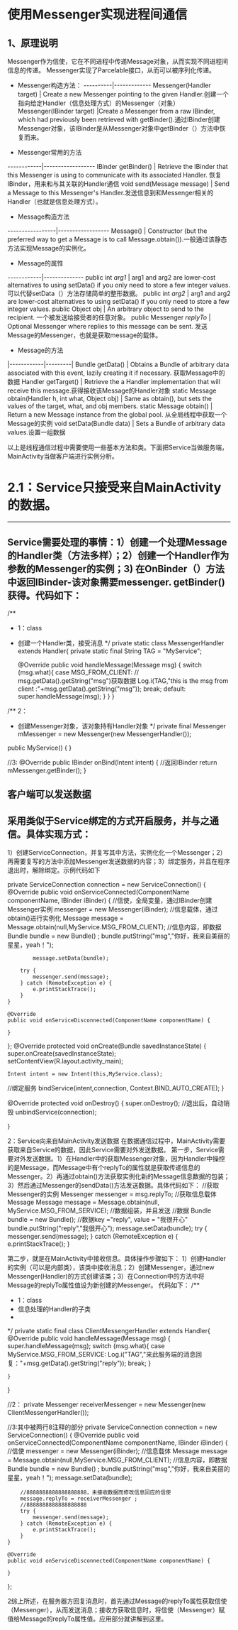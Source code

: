# 使用Messenger实现进程间通信
## 1、原理说明
Messenger作为信使，它在不同进程中传递Message对象，从而实现不同进程间信息的传递。
Messenger实现了Parcelable接口，从而可以被序列化传递。
* Messenger构造方法：
----------|-------------
Messenger(Handler target) | Create a new Messenger pointing to the given Handler.创建一个指向给定Handler（信息处理方式）的Messenger（对象）
Messenger(IBinder target) |Create a Messenger from a raw IBinder, which had previously been retrieved with getBinder().通过IBinder创建Messenger对象，该IBinder是从Messenger对象中getBinder（）方法中恢复而来。

* Messenger常用的方法

------------|------------------
IBinder getBinder() | Retrieve the IBinder that this Messenger is using to communicate with its associated Handler.
恢复IBinder，用来和与其关联的Handler通信
void send(Message message) | Send a Message to this Messenger's Handler.发送信息到和Messenger相关的Handler（也就是信息处理方式）。

* Message构造方法

-----------------|------------------
Message()   |  Constructor (but the preferred way to get a Message is to call Message.obtain()).一般通过该静态方法实现Message的实例化。

* Message的属性

------------|--------------
public int	*arg1*  | arg1 and arg2 are lower-cost alternatives to using setData() if you only need to store a few integer values. 可以代替setData（）方法存储简单的整形数据。
public int	*arg2*   | arg1 and arg2 are lower-cost alternatives to using setData() if you only need to store a few integer values.
public Object   obj | An arbitrary object to send to the recipient. 一个被发送给接受者的任意对象。
public Messenger  *replyTo* | Optional Messenger where replies to this message can be sent. 发送Message的Messenger，也就是获取message的载体。

* Message的方法

 |------------|---------|
Bundle getData() | Obtains a Bundle of arbitrary data associated with this event, lazily creating it if necessary. 获取Message中的数据
Handler getTarget() | Retrieve the a Handler implementation that will receive this message.获得接收该Message的Handler对象
static Message obtain(Handler h, int what, Object obj) | Same as obtain(), but sets the values of the target, what, and obj members.
static Message obtain() |  Return a new Message instance from the global pool. 从全局线程中获取一个Message的实例
void setData(Bundle data) | Sets a Bundle of arbitrary data values.设置一组数据

以上是线程通信过程中需要使用一些基本方法和类。下面把Service当做服务端，MainActivity当做客户端进行实例分析。

# 2.1：Service只接受来自MainActivity的数据。
---
Service需要处理的事情：1）创建一个处理Message的Handler类（方法多样）；2）创建一个Handler作为参数的Messenger的实例；3) 在OnBinder（）方法中返回IBinder-该对象需要messenger. getBinder()获得。代码如下：
---

/**
 * 1：class
 * 创建一个Handler类，接受消息
 */
private static class MessengerHandler extends Handler{
    private static final String TAG = "MyService";

    @Override
    public void handleMessage(Message msg) {
        switch (msg.what){
            case MSG_FROM_CLIENT:
                // msg.getData().getString("msg")获取数据
                Log.i(TAG,"this is the msg from client :"+msg.getData().getString("msg"));
             break;
            default:
                super.handleMessage(msg);
        }
    }
}

/**
2：
 * 创建Messenger对象，该对象持有Handler对象
 */
private final Messenger mMessenger = new Messenger(new MessengerHandler());

public MyService() {
}

//3:
@Override
public IBinder onBind(Intent intent) {
//返回IBinder
    return mMessenger.getBinder();
}




客户端可以发送数据
---
采用类似于Service绑定的方式开启服务，并与之通信。具体实现方式：
---
1）创建ServiceConnection，并复写其中方法，实例化化一个Messenger；2）再需要复写的方法中添加Messenger发送数据的内容；3）绑定服务，并且在程序退出时，解除绑定。示例代码如下

private ServiceConnection  connection = new ServiceConnection() {
    @Override
    public void onServiceConnected(ComponentName componentName, IBinder iBinder) {
        //信使，全局变量，通过IBinder创建Messenger实例
        messenger = new Messenger(iBinder);
            //信息载体，通过obtain()进行实例化
            Message message = Message.obtain(null,MyService.MSG_FROM_CLIENT);
                //信息内容，即数据
                Bundle bundle = new Bundle() ;
                bundle.putString("msg","你好，我来自美丽的星星，yeah！");

            message.setData(bundle);

        try {
            messenger.send(message);
        } catch (RemoteException e) {
            e.printStackTrace();
        }
    }

    @Override
    public void onServiceDisconnected(ComponentName componentName) {

    }
};
@Override
protected void onCreate(Bundle savedInstanceState) {
    super.onCreate(savedInstanceState);
    setContentView(R.layout.activity_main);

    Intent intent = new Intent(this,MyService.class);
//绑定服务
    bindService(intent,connection, Context.BIND_AUTO_CREATE);
}

@Override
protected void onDestroy() {
    super.onDestroy();
//退出后，自动销毁
    unbindService(connection);

}


2：Service向来自MainActivity发送数据
在数据通信过程中，MainActivity需要获取来自Service的数据，因此Service需要对外发送数据。
第一步，Service需要对外发送数据。1）在Handler中的获取Messenger对象，因为Handler中操控的是Message，而Message中有个replyTo的属性就是获取传递信息的Messenger。2）再通过obtain()方法获取实例化新的Message信息数据的包装；3）然后通过Messenger的sendData()方法发送数据。具体代码如下：
//获取Messenger的实例
Messenger messenger = msg.replyTo;
//获取信息载体Message
Message message = Message.obtain(null, MyService.MSG_FROM_SERVICE);
//数据组装，并且发送
//数据
Bundle bundle = new Bundle();
//数据key ="reply", value = "我很开心"
bundle.putString("reply","我很开心");
message.setData(bundle);
try {
    messenger.send(message);
} catch (RemoteException e) {
    e.printStackTrace();
}


第二步，就是在MainActivity中接收信息。具体操作步骤如下：
1）创建Handler的实例（可以是内部类），该类中接收消息；2）创建Messenger，通过new Messenger(Handler)的方式创建该类；3）在Connection中的方法中将Message的replyTo属性值设为新创建的Messenger。
代码如下：
/**
 * 1：class
 * 信息处理的Handler的子类
 *
 */
private static final class ClientMessengerHandler extends Handler{
    @Override
    public void handleMessage(Message msg) {
        super.handleMessage(msg);
        switch (msg.what){
            case MyService.MSG_FROM_SERVICE:
                Log.i("TAG","来此服务端的消息回复："+msg.getData().getString("reply"));
                break;
        }

    }
}

//2：
private Messenger receiverMessenger = new Messenger(new ClientMessengerHandler());

//3:其中被两行8注释的部分
private ServiceConnection  connection = new ServiceConnection() {
    @Override
    public void onServiceConnected(ComponentName componentName, IBinder iBinder) {
        //信使
        messenger = new Messenger(iBinder);
            //信息载体
            Message message = Message.obtain(null,MyService.MSG_FROM_CLIENT);
                //信息内容，即数据
                Bundle bundle = new Bundle() ;
                bundle.putString("msg","你好，我来自美丽的星星，yeah！");
            message.setData(bundle);

        //8888888888888888888，未接收数据而修改信息回应的信使
        message.replyTo = receiverMessenger ;
        //8888888888888888888
        try {
            messenger.send(message);
        } catch (RemoteException e) {
            e.printStackTrace();
        }
    }

    @Override
    public void onServiceDisconnected(ComponentName componentName) {

    }
};


2综上所述，在服务器方回复消息时，首先通过Message的replyTo属性获取信使（Messenger），从而发送消息；接收方获取信息时，将信使（Messenger）赋值给Message的replyTo属性值。应用部分就讲解到这里。



